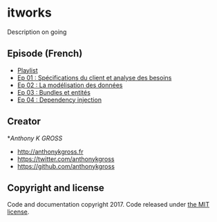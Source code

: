 # itworks
Description on going 

## Episode (French)
- [Playlist](https://www.youtube.com/playlist?list=PLCsa_8vz1nX55noFNC8hNQO6XgDhlV5x5)
- [Ep 01 : Spécifications du client et analyse des besoins](https://www.youtube.com/watch?v=pD5ugHBLzPA)
- [Ep 02 : La modélisation des données](https://www.youtube.com/watch?v=VNG24gdYZL8)
- [Ep 03 : Bundles et entités](https://www.youtube.com/watch?v=DiAzeqHMZrg)
- [Ep 04 : Dependency injection](https://www.youtube.com/watch?v=U2-71RdoE_U)

## Creator
**Anthony K GROSS*
- <http://anthonykgross.fr>
- <https://twitter.com/anthonykgross>
- <https://github.com/anthonykgross>

## Copyright and license
Code and documentation copyright 2017. Code released under [the MIT license](https://github.com/anthonykgross/itworks/blob/master/LICENSE).